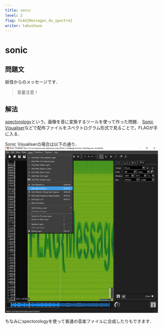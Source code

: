 ```yaml
---
title: sonic
level: 2
flag: FLAG{Messages_du_spectre}
writer: takushooo
---
```


# sonic

## 問題文

妖怪からのメッセージです．

> 音量注意！

## 解法

[spectorology](https://github.com/solusipse/spectrology)という，画像を音に変換するツールを使って作った問題．
[Sonic Visualiser](https://www.sonicvisualiser.org/)などで配布ファイルをスペクトログラム形式で見ることで，FLAGが手に入る．

Sonic Visualiserの場合は以下の通り．
![solve](./pic/pic.png)

ちなみにspectorologyを使って普通の音楽ファイルに合成したりもできます．